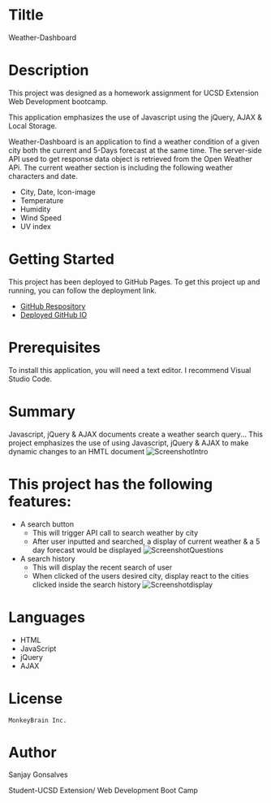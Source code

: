 # Tiltle
Weather-Dashboard
# Description
This project was designed as a homework assignment for UCSD Extension Web Development bootcamp.

This application emphasizes the use of Javascript using the jQuery, AJAX & Local Storage.

Weather-Dashboard is an application to find a weather condition of a given city both the current and 5-Days forecast at the same time. The server-side API used to get response data object is retrieved from the Open Weather APi. The current weather section is including the following weather characters and date.

+ City, Date, Icon-image
+ Temperature
+ Humidity
+ Wind Speed
+ UV index

# Getting Started
This project has been deployed to GitHub Pages. To get this project up and running, you can follow the deployment link.
   + [GitHub Respository](https://github.com/sanjay1626/Weather-Dashboard.git) 
   + [Deployed GitHub IO](https://sanjay1626.github.io/Weather-Dashboard/)

# Prerequisites
To install this application, you will need a text editor. I recommend Visual Studio Code.

# Summary
Javascript, jQuery & AJAX documents create a weather search query...
This project emphasizes the use of using Javascript, jQuery & AJAX to make dynamic changes to an HMTL document
  ![ScreenshotIntro]()

# This project has the following features:
+ A search button
    - This will trigger API call to search weather by city
    - After user inputted and searched, a display of current weather & a 5 day forecast would be displayed
    ![ScreenshotQuestions]()
+ A search history
    - This will display the recent search of user
    - When clicked of the users desired city, display react to the cities clicked inside the search history
     ![Screenshotdisplay]()
# Languages
  + HTML
  + JavaScript
  + jQuery
  + AJAX
      
# License
    MonkeyBrain Inc. 

# Author
  Sanjay Gonsalves
  
  Student-UCSD Extension/
  Web Development Boot Camp